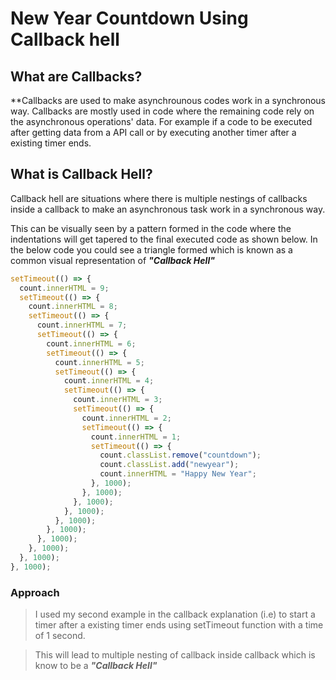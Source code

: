 # New Year Countdown Using Callback hell

## What are Callbacks?

\*\*Callbacks are used to make asynchrounous codes work in a synchronous way.
Callbacks are mostly used in code where the remaining code rely on the
asynchronous operations' data. For example if a code to be executed after
getting data from a API call or by executing another timer after a existing
timer ends.

## What is Callback Hell?

Callback hell are situations where there is multiple nestings of callbacks
inside a callback to make an asynchronous task work in a synchronous way.

This can be visually seen by a pattern formed in the code where the indentations
will get tapered to the final executed code as shown below. In the below code
you could see a triangle formed which is known as a common visual representation
of **_"Callback Hell"_**

```js
setTimeout(() => {
  count.innerHTML = 9;
  setTimeout(() => {
    count.innerHTML = 8;
    setTimeout(() => {
      count.innerHTML = 7;
      setTimeout(() => {
        count.innerHTML = 6;
        setTimeout(() => {
          count.innerHTML = 5;
          setTimeout(() => {
            count.innerHTML = 4;
            setTimeout(() => {
              count.innerHTML = 3;
              setTimeout(() => {
                count.innerHTML = 2;
                setTimeout(() => {
                  count.innerHTML = 1;
                  setTimeout(() => {
                    count.classList.remove("countdown");
                    count.classList.add("newyear");
                    count.innerHTML = "Happy New Year";
                  }, 1000);
                }, 1000);
              }, 1000);
            }, 1000);
          }, 1000);
        }, 1000);
      }, 1000);
    }, 1000);
  }, 1000);
}, 1000);
```

### Approach

> I used my second example in the callback explanation (i.e) to start a timer
> after a existing timer ends using setTimeout function with a time of 1 second.

> This will lead to multiple nesting of callback inside callback which is know
> to be a **_"Callback Hell"_**
